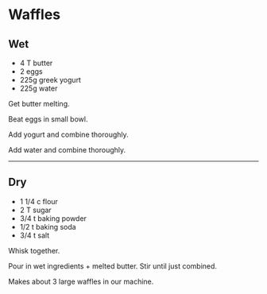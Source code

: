 # Waffles

## Wet

* 4 T butter
* 2 eggs
* 225g greek yogurt
* 225g water

Get butter melting. 

Beat eggs in small bowl. 

Add yogurt and combine thoroughly. 

Add water and combine thoroughly.

---

## Dry

* 1 1/4 c flour
* 2 T sugar
* 3/4 t baking powder
* 1/2 t baking soda
* 3/4 t salt

Whisk together.

Pour in wet ingredients + melted butter. Stir until just combined. 

Makes about 3 large waffles in our machine. 